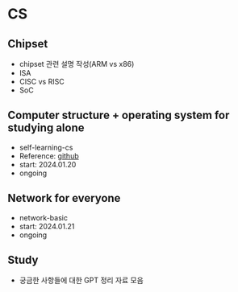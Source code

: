 # CS

## Chipset

- chipset 관련 설명 작성(ARM vs x86)
- ISA
- CISC vs RISC
- SoC

## Computer structure + operating system for studying alone

- self-learning-cs
- Reference: [github](https://github.com/kangtegong/self-learning-cs)
- start: 2024.01.20
- ongoing

## Network for everyone

- network-basic
- start: 2024.01.21
- ongoing

## Study

- 궁금한 사항들에 대한 GPT 정리 자료 모음